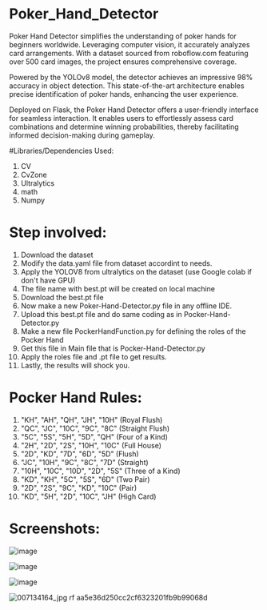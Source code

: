 # Poker_Hand_Detector
Poker Hand Detector simplifies the understanding of poker hands for beginners worldwide. Leveraging computer vision, it accurately analyzes card arrangements. With a dataset sourced from roboflow.com featuring over 500 card images, the project ensures comprehensive coverage.

Powered by the YOLOv8 model, the detector achieves an impressive 98% accuracy in object detection. This state-of-the-art architecture enables precise identification of poker hands, enhancing the user experience.

Deployed on Flask, the Poker Hand Detector offers a user-friendly interface for seamless interaction. It enables users to effortlessly assess card combinations and determine winning probabilities, thereby facilitating informed decision-making during gameplay.

#Libraries/Dependencies Used:
1. CV
2. CvZone
3. Ultralytics
4. math
5. Numpy


# Step involved:

1. Download the dataset
2. Modify the data.yaml file from dataset accordint to needs.
3. Apply the YOLOV8 from ultralytics on the dataset (use Google colab if don't have GPU)
4. The file name with best.pt will be created on local machine
5. Download the best.pt file
6. Now make a new Poker-Hand-Detector.py file in any offline IDE.
7. Upload this best.pt file and do same coding as in Pocker-Hand-Detector.py
8. Make a new file PockerHandFunction.py for defining the roles of the Pocker Hand
9. Get this file in Main file that is Pocker-Hand-Detector.py
10. Apply the roles file and .pt file to get results.
11. Lastly, the results will shock you.

# Pocker Hand Rules:

1. "KH", "AH", "QH", "JH", "10H"     (Royal Flush)
2. "QC", "JC", "10C", "9C", "8C"     (Straight Flush)
3. "5C", "5S", "5H", "5D", "QH"      (Four of a Kind)
4. "2H", "2D", "2S", "10H", "10C"    (Full House)
5. "2D", "KD", "7D", "6D", "5D"      (Flush)
6. "JC", "10H", "9C", "8C", "7D"     (Straight)
7. "10H", "10C", "10D", "2D", "5S"   (Three of a Kind)
8. "KD", "KH", "5C", "5S", "6D"      (Two Pair)
9. "2D", "2S", "9C", "KD", "10C"     (Pair)
10. "KD", "5H", "2D", "10C", "JH"    (High Card)



# Screenshots:
![image](https://github.com/whoisusmanali/Pocker_Hand_Detector_YOLOv8/assets/104086680/913c93c7-bc97-4408-a6e1-e2d59c8615e5)

![image](https://github.com/whoisusmanali/Pocker_Hand_Detector_YOLOv8/assets/104086680/351038ce-6499-4e8d-8b60-7c89a59ce0a5)

![image](https://github.com/whoisusmanali/Pocker_Hand_Detector_YOLOv8/assets/104086680/87572c14-2020-407f-9109-0ddf1e5f49aa)

![007134164_jpg rf aa5e36d250cc2cf6323201fb9b99068d](https://github.com/whoisusmanali/Pocker_Hand_Detector_YOLOv8/assets/104086680/846b8a8f-8a29-4e77-82af-8156a8dd0597)





